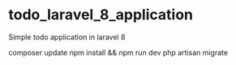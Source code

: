 # todo_laravel_8_application
Simple todo application in laravel 8

composer update
npm install && npm run dev
php artisan migrate

